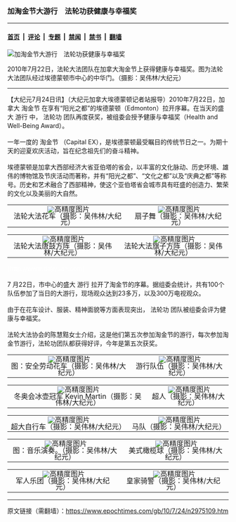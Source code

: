 ### 加淘金节大游行　法轮功获健康与幸福奖

---

#### [首页](../../../..?n2975109) &nbsp;|&nbsp; [评论](../../../../../epoch-comment?n2975109) &nbsp;|&nbsp; [专题](../../../../../epoch-special?n2975109) &nbsp;|&nbsp; [禁闻](../../../../../epoch-news?n2975109) &nbsp;|&nbsp; [禁书](../../../../../books?n2975109) &nbsp;|&nbsp; [翻墙](https://github.com/gfw-breaker/nogfw/blob/master/README.md?n2975109)


<div><img alt="加淘金节大游行　法轮功获健康与幸福奖" class="attachment-djy_600_400 size-djy_600_400 wp-post-image" src="https://i.epochtimes.com/assets/uploads/2010/07/1007231544271959-600x380.jpg"/>
<div class="caption">
 <p>
  2010年7月22日，法轮大法团队在加拿大淘金节上获得健康与幸福奖。图为法轮大法团队经过埃德蒙顿市中心的中华门。（摄影：吴伟林/大纪元）
 </p>
</div></div><hr/><div class="post_content" id="artbody" itemprop="articleBody">
 <!-- article content begin -->
 <p>
  【大纪元7月24日讯】（大纪元加拿大埃德蒙顿记者站报导）2010年7月22日，加拿大
  <ok href="https://www.epochtimes.com/gb/tag/%E6%B7%98%E9%87%91%E8%8A%82.html">
   淘金节
  </ok>
  在享有“阳光之都”的埃德蒙顿（Edmonton）拉开序幕。在当天的盛大
  <ok href="https://www.epochtimes.com/gb/tag/%E6%B8%B8%E8%A1%8C.html">
   游行
  </ok>
  中，
  <ok href="https://www.epochtimes.com/gb/tag/%E6%B3%95%E8%BD%AE%E5%8A%9F.html">
   法轮功
  </ok>
  团队再度获奖，被组委会授予健康与幸福奖（Health and Well-Being Award）。
  <br/>
  <br/>
  一年一度的
  <ok href="https://www.epochtimes.com/gb/tag/%E6%B7%98%E9%87%91%E8%8A%82.html">
   淘金节
  </ok>
  （Capital EX），是埃德蒙顿最受瞩目的传统节日之一。为期十天的迎夏欢庆活动，旨在纪念祖先们的奋斗精神。
  <br/>
  <br/>
  埃德蒙顿是加拿大西部经济大省亚伯塔的省会，以丰富的文化脉动、历史环境、雄伟的博物馆及节庆活动而著称，并有“阳光之都”、“文化之都”以及“庆典之都”等称号。历史和艺术融合了西部精神，使这个亚伯塔省会城市具有旺盛的创造力、繁荣的文化以及美丽的大自然。
 </p>
 <p>
  <!--image v 1.0-->
 </p>
 <table align="center" border="0">
  <tr valign="top">
   <td>
    <div style="line-height: 90%; text-align: center;">
     <ok href=" https://i.epochtimes.com/assets/uploads/2011/08/1007231543171959-450x408.jpg" rel="noreferrer noopener" target="_blank">
      <img alt="" class="size-medium wp-image-7655415" src="https://i.epochtimes.com/assets/uploads/2011/08/1007231543171959-450x408.jpg" title=""/>
     </ok>
     <img alt="高精度图片" border="0" src="//www.epochtimes.com/images/highRes.jpg"/>
     <br/>
     <span class="bn12">
      法轮大法花车（摄影：吴伟林/大纪元）
     </span>
    </div>
   </td>
   <td>
    <div style="line-height: 90%; text-align: center;">
     <ok href=" https://i.epochtimes.com/assets/uploads/2011/08/1007231604571959-450x377.jpg" rel="noreferrer noopener" target="_blank">
      <img alt="" class="size-medium wp-image-7655416" src="https://i.epochtimes.com/assets/uploads/2011/08/1007231604571959-450x377.jpg" title=""/>
     </ok>
     <img alt="高精度图片" border="0" src="//www.epochtimes.com/images/highRes.jpg"/>
     <br/>
     <span class="bn12">
      扇子舞（摄影：吴伟林/大纪元）
     </span>
    </div>
   </td>
  </tr>
 </table>
 <p>
  <!-- -->
 </p>
 <p>
  <!--image v 1.0-->
 </p>
 <table align="center" border="0">
  <tr valign="top">
   <td>
    <div style="line-height: 90%; text-align: center;">
     <ok href=" https://i.epochtimes.com/assets/uploads/2011/08/1007231543181959-450x299.jpg" rel="noreferrer noopener" target="_blank">
      <img alt="" class="size-medium wp-image-7655417" src="https://i.epochtimes.com/assets/uploads/2011/08/1007231543181959-450x299.jpg" title=""/>
     </ok>
     <img alt="高精度图片" border="0" src="//www.epochtimes.com/images/highRes.jpg"/>
     <br/>
     <span class="bn12">
      法轮大法唐鼓方阵（摄影：吴伟林/大纪元）
     </span>
    </div>
   </td>
   <td>
    <div style="line-height: 90%; text-align: center;">
     <ok href=" https://i.epochtimes.com/assets/uploads/2011/08/1007231543191959-450x299.jpg" rel="noreferrer noopener" target="_blank">
      <img alt="" class="size-medium wp-image-7655418" src="https://i.epochtimes.com/assets/uploads/2011/08/1007231543191959-450x299.jpg" title=""/>
     </ok>
     <img alt="高精度图片" border="0" src="//www.epochtimes.com/images/highRes.jpg"/>
     <br/>
     <span class="bn12">
      法轮大法旗子方阵（摄影：吴伟林/大纪元）
     </span>
    </div>
   </td>
  </tr>
 </table>
 <p>
  <!-- -->
  <font color="#ffffff">
   (http://www.dajiyuan.com)
  </font>
  <br/>
  <br/>
  7 月22日，市中心的盛大
  <ok href="https://www.epochtimes.com/gb/tag/%E6%B8%B8%E8%A1%8C.html">
   游行
  </ok>
  拉开了淘金节的序幕。据组委会统计，共有100个队伍参加了当日的大游行，现场观众达到23多万，以及300万电视观众。
  <br/>
  <br/>
  由于在花车设计、服装、精神面貌等方面表现突出，
  <ok href="https://www.epochtimes.com/gb/tag/%E6%B3%95%E8%BD%AE%E5%8A%9F.html">
   法轮功
  </ok>
  团队被组委会评为健康与幸福奖。
  <br/>
  <br/>
  法轮大法协会的陈慧黠女士介绍，这是他们第五次参加淘金节的游行，每次参加淘金节游行，法轮功团队都获得好评，今年是第五次获奖。
 </p>
 <p>
  <!--image v 1.0-->
 </p>
 <table align="center" border="0">
  <tr valign="top">
   <td>
    <div style="line-height: 90%; text-align: center;">
     <ok href=" https://i.epochtimes.com/assets/uploads/2011/08/1007231540021959-450x299.jpg" rel="noreferrer noopener" target="_blank">
      <img alt="" class="size-medium wp-image-7655419" src="https://i.epochtimes.com/assets/uploads/2011/08/1007231540021959-450x299.jpg" title=""/>
     </ok>
     <img alt="高精度图片" border="0" src="//www.epochtimes.com/images/highRes.jpg"/>
     <br/>
     <span class="bn12">
      图：安全劳动花车（摄影：吴伟林/大纪元）
     </span>
    </div>
   </td>
   <td>
    <div style="line-height: 90%; text-align: center;">
     <ok href=" https://i.epochtimes.com/assets/uploads/2011/08/1007231540011959-450x299.jpg" rel="noreferrer noopener" target="_blank">
      <img alt="" class="size-medium wp-image-7655420" src="https://i.epochtimes.com/assets/uploads/2011/08/1007231540011959-450x299.jpg" title=""/>
     </ok>
     <img alt="高精度图片" border="0" src="//www.epochtimes.com/images/highRes.jpg"/>
     <br/>
     <span class="bn12">
      游行队伍（摄影：吴伟林/大纪元）
     </span>
    </div>
   </td>
  </tr>
 </table>
 <p>
  <!-- -->
 </p>
 <p>
  <!--image v 1.0-->
 </p>
 <table align="center" border="0">
  <tr valign="top">
   <td>
    <div style="line-height: 90%; text-align: center;">
     <ok href=" https://i.epochtimes.com/assets/uploads/2011/08/1007231540001959.jpg" rel="noreferrer noopener" target="_blank">
      <img alt="" class="size-medium wp-image-7655421" src="https://i.epochtimes.com/assets/uploads/2011/08/1007231540001959.jpg" title=""/>
     </ok>
     <img alt="高精度图片" border="0" src="//www.epochtimes.com/images/highRes.jpg"/>
     <br/>
     <span class="bn12">
      冬奥会冰壶冠军 Kevin Martin（摄影：吴伟林/大纪元）
     </span>
    </div>
   </td>
   <td>
    <div style="line-height: 90%; text-align: center;">
     <ok href=" https://i.epochtimes.com/assets/uploads/2011/08/1007231540041959.jpg" rel="noreferrer noopener" target="_blank">
      <img alt="" class="size-medium wp-image-7655422" src="https://i.epochtimes.com/assets/uploads/2011/08/1007231540041959.jpg" title=""/>
     </ok>
     <img alt="高精度图片" border="0" src="//www.epochtimes.com/images/highRes.jpg"/>
     <br/>
     <span class="bn12">
      超人（摄影：吴伟林/大纪元）
     </span>
    </div>
   </td>
  </tr>
 </table>
 <p>
  <!-- -->
 </p>
 <p>
  <!--image v 1.0-->
 </p>
 <table align="center" border="0">
  <tr valign="top">
   <td>
    <div style="line-height: 90%; text-align: center;">
     <ok href=" https://i.epochtimes.com/assets/uploads/2011/08/1007231541341959-450x299.jpg" rel="noreferrer noopener" target="_blank">
      <img alt="" class="size-medium wp-image-7655423" src="https://i.epochtimes.com/assets/uploads/2011/08/1007231541341959-450x299.jpg" title=""/>
     </ok>
     <img alt="高精度图片" border="0" src="//www.epochtimes.com/images/highRes.jpg"/>
     <br/>
     <span class="bn12">
      超大自行车（摄影：吴伟林/大纪元）
     </span>
    </div>
   </td>
   <td>
    <div style="line-height: 90%; text-align: center;">
     <ok href=" https://i.epochtimes.com/assets/uploads/2011/08/1007231540031959-450x299.jpg" rel="noreferrer noopener" target="_blank">
      <img alt="" class="size-medium wp-image-7655424" src="https://i.epochtimes.com/assets/uploads/2011/08/1007231540031959-450x299.jpg" title=""/>
     </ok>
     <img alt="高精度图片" border="0" src="//www.epochtimes.com/images/highRes.jpg"/>
     <br/>
     <span class="bn12">
      马队（摄影：吴伟林/大纪元）
     </span>
    </div>
   </td>
  </tr>
 </table>
 <p>
  <!-- -->
 </p>
 <p>
  <!--image v 1.0-->
 </p>
 <table align="center" border="0">
  <tr valign="top">
   <td>
    <div style="line-height: 90%; text-align: center;">
     <ok href=" https://i.epochtimes.com/assets/uploads/2011/08/1007231541351959-450x299.jpg" rel="noreferrer noopener" target="_blank">
      <img alt="" class="size-medium wp-image-7655425" src="https://i.epochtimes.com/assets/uploads/2011/08/1007231541351959-450x299.jpg" title=""/>
     </ok>
     <img alt="高精度图片" border="0" src="//www.epochtimes.com/images/highRes.jpg"/>
     <br/>
     <span class="bn12">
      图：音乐演奏。（摄影：吴伟林/大纪元）
     </span>
    </div>
   </td>
   <td>
    <div style="line-height: 90%; text-align: center;">
     <ok href=" https://i.epochtimes.com/assets/uploads/2011/08/1007231541361959-450x299.jpg" rel="noreferrer noopener" target="_blank">
      <img alt="" class="size-medium wp-image-7655426" src="https://i.epochtimes.com/assets/uploads/2011/08/1007231541361959-450x299.jpg" title=""/>
     </ok>
     <img alt="高精度图片" border="0" src="//www.epochtimes.com/images/highRes.jpg"/>
     <br/>
     <span class="bn12">
      美式橄榄球（摄影：吴伟林/大纪元）
     </span>
    </div>
   </td>
  </tr>
 </table>
 <p>
  <!-- -->
 </p>
 <p>
  <!--image v 1.0-->
 </p>
 <table align="center" border="0">
  <tr valign="top">
   <td>
    <div style="line-height: 90%; text-align: center;">
     <ok href=" https://i.epochtimes.com/assets/uploads/2011/08/1007231543151959-450x299.jpg" rel="noreferrer noopener" target="_blank">
      <img alt="" class="size-medium wp-image-7655427" src="https://i.epochtimes.com/assets/uploads/2011/08/1007231543151959-450x299.jpg" title=""/>
     </ok>
     <img alt="高精度图片" border="0" src="//www.epochtimes.com/images/highRes.jpg"/>
     <br/>
     <span class="bn12">
      军人乐团（摄影：吴伟林/大纪元）
     </span>
    </div>
   </td>
   <td>
    <div style="line-height: 90%; text-align: center;">
     <ok href=" https://i.epochtimes.com/assets/uploads/2011/08/1007231543161959-450x299.jpg" rel="noreferrer noopener" target="_blank">
      <img alt="" class="size-medium wp-image-7655428" src="https://i.epochtimes.com/assets/uploads/2011/08/1007231543161959-450x299.jpg" title=""/>
     </ok>
     <img alt="高精度图片" border="0" src="//www.epochtimes.com/images/highRes.jpg"/>
     <br/>
     <span class="bn12">
      皇家骑警（摄影：吴伟林/大纪元）
     </span>
    </div>
   </td>
  </tr>
 </table>
 <p>
  <!-- -->
 </p>
 <!-- article content end -->
 <div id="below_article_ad">
 </div>
</div>


---

原文链接（需翻墙）：https://www.epochtimes.com/gb/10/7/24/n2975109.htm